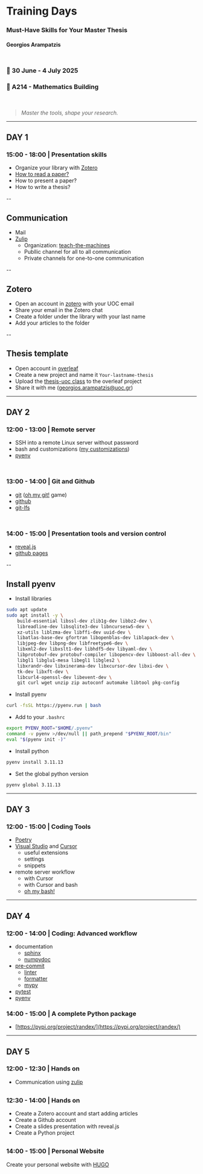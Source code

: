 
# Training Days

### Must-Have Skills for Your Master Thesis

#### Georgios Arampatzis

<div style="margin-top: 50px;"></div>

### 📅 30 June - 4 July 2025
### 📍 A214 - Mathematics Building

<div style="margin-top: 50px;"></div>

> *Master the tools, shape your research.*


---
## DAY 1

### 15:00 - 18:00 | Presentation skills
- Organize your library with [Zotero](https://www.zotero.org)
- [How to read a paper?](https://www.slideshare.net/slideshow/research-101-how-to-read-a-scientific-paper-1a7f/267166602)
- How to present a paper?
- How to write a thesis?

--
## Communication

- Mail
- [Zulip](https://zulip.com)
    - Organization: [teach-the-machines](https://teach-the-machines.zulipchat.com)
    - Publlic channel for all to all communication
    - Private channels for one-to-one communication

--
## Zotero
- Open an account in [zotero](https://www.zotero.org) with your UOC email
- Share your email in the Zotero chat
- Create a folder under the library with your last name
- Add your articles to the folder

--
## Thesis template

- Open account in [overleaf](https://www.overleaf.com)
- Create a new project and name it `Your-lastname-thesis`
- Upload the [thesis-uoc class](https://github.com/arampatzis/thesis-template) 
to the overleaf project
- Share it with me (georgios.arampatzis@uoc.gr)


---
## DAY 2
<div style="margin-top: 20px;"></div>

### 12:00 - 13:00 | Remote server

- SSH into a remote Linux server without password
- bash and customizations ([my customizations](https://github.com/arampatzis/shell))
- [pyenv](https://github.com/pyenv/pyenv?tab=readme-ov-file#a-getting-pyenv)

<div style="margin-top: 50px;"></div>

### 13:00 - 14:00 | Git and Github
- [git](https://realpython.com/python-git-github-intro/) ([oh my git!](https://ohmygit.org) game)
- [github](https://realpython.com/python-git-github-intro/)
- [git-lfs](https://git-lfs.com)

<div style="margin-top: 50px;"></div>

### 14:00 - 15:00 | Presentation tools and version control

- [reveal.js](https://revealjs.com/)
- [github pages](https://docs.github.com/en/pages/quickstart)


--
## Install pyenv

- Install libraries
```bash
sudo apt update
sudo apt install -y \
    build-essential libssl-dev zlib1g-dev libbz2-dev \
    libreadline-dev libsqlite3-dev libncursesw5-dev \
    xz-utils liblzma-dev libffi-dev uuid-dev \
    libatlas-base-dev gfortran libopenblas-dev liblapack-dev \
    libjpeg-dev libpng-dev libfreetype6-dev \
    libxml2-dev libxslt1-dev libhdf5-dev libyaml-dev \
    libprotobuf-dev protobuf-compiler libopencv-dev libboost-all-dev \
    libgl1 libglu1-mesa libegl1 libgles2 \
    libxrandr-dev libxinerama-dev libxcursor-dev libxi-dev \
    tk-dev libxft-dev \
    libcurl4-openssl-dev libevent-dev \
    git curl wget unzip zip autoconf automake libtool pkg-config
```

- Install pyenv
```bash
curl -fsSL https://pyenv.run | bash
```

- Add to your `.bashrc`
```bash
export PYENV_ROOT="$HOME/.pyenv"
command -v pyenv >/dev/null || path_prepend "$PYENV_ROOT/bin"
eval "$(pyenv init -)"
```

- Install python
```bash
pyenv install 3.11.13
```

- Set the global python version
```bash
pyenv global 3.11.13
```

---
## DAY 3

### 12:00 - 15:00 | Coding Tools
- [Poetry](https://python-poetry.org)
- [Visual Studio](https://visualstudio.microsoft.com) and [Cursor](https://www.cursor.com)
    - useful extensions
    - settings
    - snippets
- remote server workflow
    - with Cursor
    - with Cursor and bash
    - [oh my bash!](https://ohmybash.nntoan.com)


---
## DAY 4

### 12:00 - 14:00 | Coding: Advanced workflow
- documentation
    - [sphinx](https://www.sphinx-doc.org/en/master/usage/quickstart.html)
    - [numpydoc](https://numpydoc.readthedocs.io/en/latest/install.html)
- [pre-commit](https://pre-commit.com)
    - [linter](https://flake8.pycqa.org/en/latest/)
    - [formatter](https://flake8.pycqa.org/en/latest/internal/formatters.html)
    - [mypy](https://realpython.com/python-type-checking/)
- [pytest](https://realpython.com/pytest-python-testing/)
- [pyenv](https://realpython.com/intro-to-pyenv/)


### 14:00 - 15:00 | A complete Python package

- [https://pypi.org/project/randex/](https://pypi.org/project/randex/)



---
## DAY 5

### 12:00 - 12:30 | Hands on

- Communication using [zulip](https://zulip.com)

<div style="margin-top: 30px;"></div>

### 12:30 - 14:00 | Hands on

- Create a Zotero account and start adding articles
- Create a Github account
- Create a slides presentation with reveal.js
- Create a Python project

<div style="margin-top: 30px;"></div>

### 14:00 - 15:00 | Personal Website

Create your personal website with [HUGO](https://gohugo.io)
